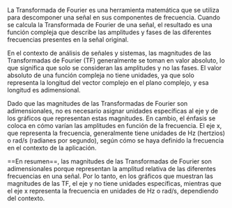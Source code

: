 La Transformada de Fourier es una herramienta matemática que se utiliza para descomponer una señal en sus componentes de frecuencia. Cuando se calcula la Transformada de Fourier de una señal, el resultado es una función compleja que describe las amplitudes y fases de las diferentes frecuencias presentes en la señal original.

En el contexto de análisis de señales y sistemas, las magnitudes de las Transformadas de Fourier (TF) generalmente se toman en valor absoluto, lo que significa que solo se consideran las amplitudes y no las fases. El valor absoluto de una función compleja no tiene unidades, ya que solo representa la longitud del vector complejo en el plano complejo, y esa longitud es adimensional.

Dado que las magnitudes de las Transformadas de Fourier son adimensionales, no es necesario asignar unidades específicas al eje y de los gráficos que representan estas magnitudes. En cambio, el énfasis se coloca en cómo varían las amplitudes en función de la frecuencia. El eje x, que representa la frecuencia, generalmente tiene unidades de Hz (hertzios) o rad/s (radianes por segundo), según cómo se haya definido la frecuencia en el contexto de la aplicación.

==En resumen==, las magnitudes de las Transformadas de Fourier son adimensionales porque representan la amplitud relativa de las diferentes frecuencias en una señal. Por lo tanto, en los gráficos que muestran las magnitudes de las TF, el eje y no tiene unidades específicas, mientras que el eje x representa la frecuencia en unidades de Hz o rad/s, dependiendo del contexto.